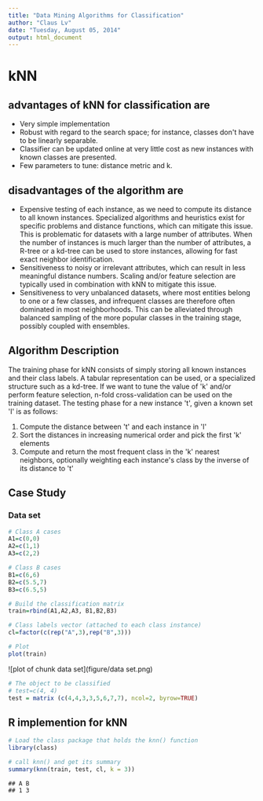 ```yaml
---
title: "Data Mining Algorithms for Classification"
author: "Claus Lv"
date: "Tuesday, August 05, 2014"
output: html_document
---
```


kNN
========================================

## advantages of kNN for classification are

- Very simple implementation
- Robust with regard to the search space; for instance, classes don't have to be linearly separable.
- Classifier can be updated online at very little cost as new instances with known classes are presented.
- Few parameters to tune: distance metric and k.

## disadvantages of the algorithm are

- Expensive testing of each instance, as we need to compute its distance to all known instances. Specialized algorithms and heuristics exist for specific problems and distance functions, which can mitigate this issue. This is problematic for datasets with a large number of attributes. When the number of instances is much larger than the number of attributes, a R-tree or a kd-tree can be used to store instances, allowing for fast exact neighbor identification.
- Sensitiveness to noisy or irrelevant attributes, which can result in less meaningful distance numbers. Scaling and/or feature selection are typically used in combination with kNN to mitigate this issue.
- Sensitiveness to very unbalanced datasets, where most entities belong to one or a few classes, and infrequent classes are therefore often dominated in most neighborhoods. This can be alleviated through balanced sampling of the more popular classes in the training stage, possibly coupled with ensembles.

## Algorithm Description
The training phase for kNN consists of simply storing all known instances and their class labels. A tabular representation can be used, or a specialized structure such as a kd-tree. If we want to tune the value of 'k' and/or perform feature selection, n-fold cross-validation can be used on the training dataset. The testing phase for a new instance 't', given a known set 'I' is as follows:
 1. Compute the distance between 't' and each instance in 'I'
 2. Sort the distances in increasing numerical order and pick the first 'k' elements
 3. Compute and return the most frequent class in the 'k' nearest neighbors, optionally weighting each instance's class by the inverse of its distance to 't'

## Case Study

### Data set

```r
# Class A cases 
A1=c(0,0)
A2=c(1,1)
A3=c(2,2)

# Class B cases
B1=c(6,6)
B2=c(5.5,7)
B3=c(6.5,5)

# Build the classification matrix
train=rbind(A1,A2,A3, B1,B2,B3)

# Class labels vector (attached to each class instance) 
cl=factor(c(rep("A",3),rep("B",3)))

# Plot
plot(train)
```

![plot of chunk data set](figure/data set.png) 

```r
# The object to be classified
# test=c(4, 4)
test = matrix (c(4,4,3,3,5,6,7,7), ncol=2, byrow=TRUE)
```


## R implemention for kNN

```r
# Load the class package that holds the knn() function 
library(class) 

# call knn() and get its summary
summary(knn(train, test, cl, k = 3))
```

```
## A B 
## 1 3
```


